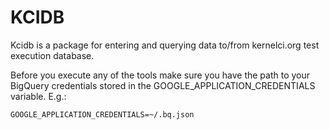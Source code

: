 KCIDB
=====

Kcidb is a package for entering and querying data to/from kernelci.org test
execution database.

Before you execute any of the tools make sure you have the path to your
BigQuery credentials stored in the GOOGLE_APPLICATION_CREDENTIALS variable.
E.g.:

    GOOGLE_APPLICATION_CREDENTIALS=~/.bq.json 

